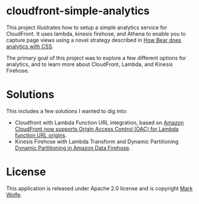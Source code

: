 # cloudfront-simple-analytics

This project illustrates how to setup a simple analytics service for CloudFront. It uses lambda, kinesis firehose, and Athena to enable you to capture page views using a novel strategy described in [How Bear does analytics with CSS](https://herman.bearblog.dev/how-bear-does-analytics-with-css/).

The primary goal of this project was to explore a few different options for analytics, and to learn more about CloudFront, Lambda, and Kinesis Firehose.

# Solutions

This includes a few solutions I wanted to dig into:

* Cloudfront with Lambda Function URL integration, based on [Amazon CloudFront now supports Origin Access Control (OAC) for Lambda function URL origins](https://aws.amazon.com/about-aws/whats-new/2024/04/amazon-cloudfront-oac-lambda-function-url-origins/).
* Kinesis Firehose with Lambda Transform and Dynamic Partitioning [Dynamic Partitioning in Amazon Data Firehose](https://docs.aws.amazon.com/firehose/latest/dev/dynamic-partitioning.html).

# License

This application is released under Apache 2.0 license and is copyright [Mark Wolfe](https://www.wolfe.id.au/?utm_source=cloudfront-simple-analytics).

